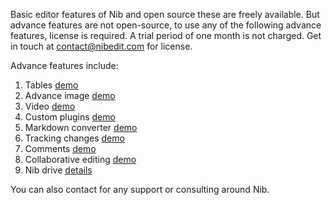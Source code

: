 Basic editor features of Nib and open source these are freely available. But advance features are not open-source, to use any of the following advance features, license is required. A trial period of one month is not charged. Get in touch at <a href="mailto:contact@nibedit.com" >contact@nibedit.com</a> for license.

Advance features include:

1. Tables <a href="#/Advance%20Features/Tables">demo</a>
2. Advance image <a href="#/Advance%20Features/AdvImages">demo</a>
3. Video <a href="#/Advance%20Features/Video">demo</a>
4. Custom plugins <a href="#/Advance%20Features/CustomPlugin">demo</a>
5. Markdown converter <a href="#/Advance%20Features/MarkdownConverterComponent">demo</a>
6. Tracking changes <a href="#/Advance%20Features/Track">demo</a>
7. Comments <a href="#/Advance%20Features/Comment">demo</a>
8. Collaborative editing <a href="#/Advance%20Features/Collab">demo</a>
9. Nib drive <a href="#/Nib%20Drive">details</a>

You can also contact for any support or consulting around Nib.
